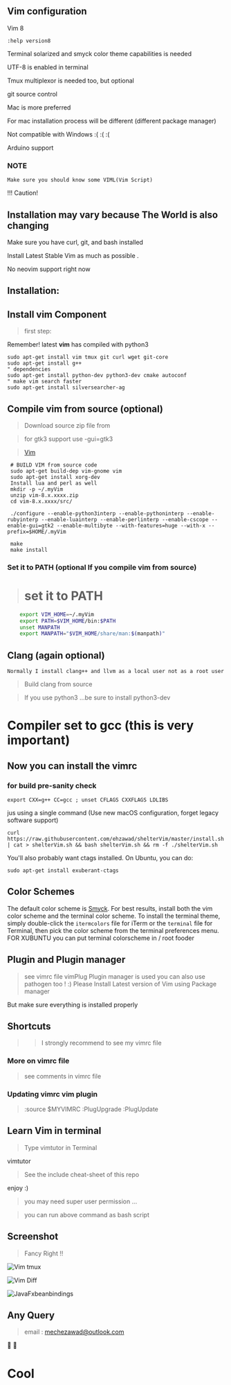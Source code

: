 ## Vim configuration

Vim 8

    :help version8

Terminal solarized and smyck color theme capabilities is needed

UTF-8 is enabled in terminal

Tmux multiplexor is needed too, but optional

git source control

Mac is more preferred

For mac installation process will be different (different package manager)

Not compatible with Windows :( :( :(

Arduino support

### NOTE

    Make sure you should know some VIML(Vim Script)

!!! Caution!
## Installation may vary because The World is also changing
  Make sure you have curl, git, and bash installed

  Install Latest Stable Vim as much as possible .

  No neovim support right now

## Installation:

## Install vim Component
> first step:

Remember! latest **vim** has compiled with python3

    sudo apt-get install vim tmux git curl wget git-core
    sudo apt-get install g++
    " dependencies
    sudo apt-get install python-dev python3-dev cmake autoconf
    " make vim search faster
    sudo apt-get install silversearcher-ag


## Compile vim from source (optional)
> Download source zip file from

> for gtk3 support use -gui=gtk3

> [Vim](https://github.com/vim/vim/releases)

     # BUILD VIM from source code
     sudo apt-get build-dep vim-gnome vim
     sudo apt-get install xorg-dev
     Install lua and perl as well
     mkdir -p ~/.myVim
     unzip vim-8.x.xxxx.zip
     cd vim-8.x.xxxx/src/

     ./configure --enable-python3interp --enable-pythoninterp --enable-rubyinterp --enable-luainterp --enable-perlinterp --enable-cscope --enable-gui=gtk2 --enable-multibyte --with-features=huge --with-x --prefix=$HOME/.myVim

     make
     make install

### Set it to PATH (optional If you compile vim from source)
>
>    # set it to PATH
```bash
    export VIM_HOME=~/.myVim
    export PATH=$VIM_HOME/bin:$PATH
    unset MANPATH
    export MANPATH="$VIM_HOME/share/man:$(manpath)"
```

## Clang (again optional)

    Normally I install clang++ and llvm as a local user not as a root user

> Build clang from source

> If you use python3 ...be sure to install python3-dev


# Compiler set to gcc (this is very important)
## Now you can install the vimrc
### for build pre-sanity check

    export CXX=g++ CC=gcc ; unset CFLAGS CXXFLAGS LDLIBS

jus using a single command (Use new macOS configuration, forget legacy software support)

    curl https://raw.githubusercontent.com/ehzawad/shelterVim/master/install.sh | cat > shelterVim.sh && bash shelterVim.sh && rm -f ./shelterVim.sh

You'll also probably want ctags installed. On Ubuntu, you can do:

    sudo apt-get install exuberant-ctags

## Color Schemes

The default color scheme is [Smyck](https://github.com/hukl/Smyck-Color-Scheme/). For best results, install both the vim color scheme and the terminal color scheme. To install the terminal theme, simply double-click the `itermcolors` file for iTerm or the `terminal` file for Terminal, then pick the color scheme from the terminal preferences menu. FOR XUBUNTU you can put terminal colorscheme in / root fooder

## Plugin and Plugin manager
> see vimrc file
> vimPlug Plugin manager is used
> you can also use pathogen too ! :)
> Please Install Latest version of Vim using Package manager

But make sure everything is installed properly


## Shortcuts

>> I strongly recommend to see my vimrc file

### More on vimrc file
> see comments in vimrc file

### Updating vimrc vim plugin
> :source $MYVIMRC
> :PlugUpgrade
> :PlugUpdate

## Learn Vim in terminal
>Type vimtutor in Terminal

vimtutor

>See the include cheat-sheet of this repo

enjoy :)

>  you may need super user permission ...

> you can run above command as bash script

## Screenshot
>Fancy Right !!

![Vim tmux](https://raw.githubusercontent.com/ehzawad/shelterVim/master/vim_Awesome.png)


![Vim Diff](https://raw.githubusercontent.com/ehzawad/shelterVim/master/mvcCS50.png)

![JavaFxbeanbindings](https://raw.githubusercontent.com/ehzawad/shelterVim/master/javaFXBinding.png)


## Any Query
> email : mechezawad@outlook.com

:boy: :running:
# Cool
